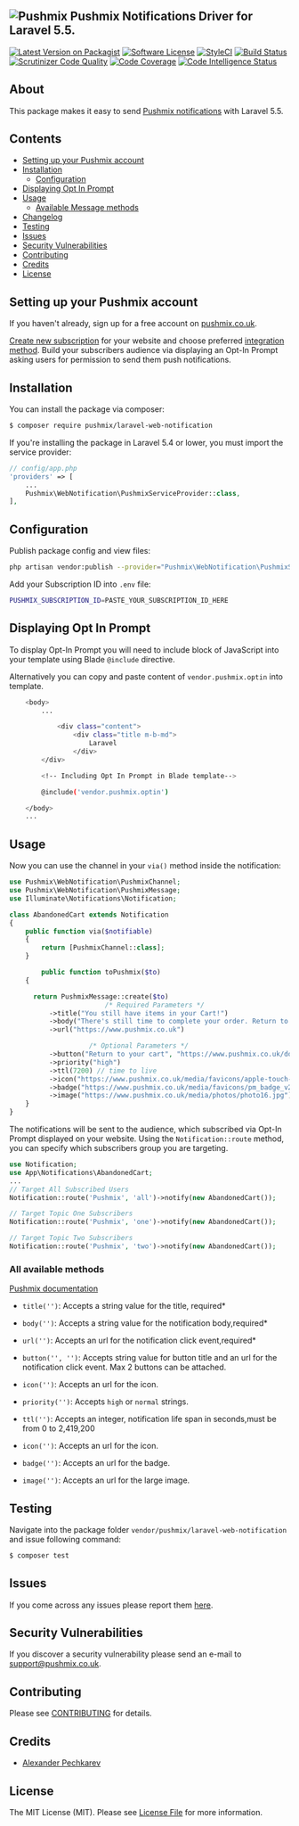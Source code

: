 ## ![Pushmix](https://www.pushmix.co.uk/media/favicons/favicon-32x32.png) Pushmix Notifications Driver for Laravel 5.5.

[![Latest Version on Packagist](https://img.shields.io/packagist/v/pushmix/laravel-web-notification.svg)](https://packagist.org/packages/pushmix/laravel-web-notification)
[![Software License](https://img.shields.io/badge/license-MIT-brightgreen.svg)](LICENSE.md)
[![StyleCI](https://github.styleci.io/repos/153896598/shield?branch=master)](https://github.styleci.io/repos/153896598)
[![Build Status](https://img.shields.io/travis/pushmix/laravel-web-notification/master.svg)](https://travis-ci.org/lpushmix/laravel-web-notification)
[![Scrutinizer Code Quality](https://scrutinizer-ci.com/g/pushmix/laravel-web-notification/badges/quality-score.png?b=master)](https://scrutinizer-ci.com/g/pushmix/laravel-web-notification/?branch=master)
[![Code Coverage](https://scrutinizer-ci.com/g/pushmix/laravel-web-notification/badges/coverage.png?b=master)](https://scrutinizer-ci.com/g/pushmix/laravel-web-notification/?branch=master)
[![Code Intelligence Status](https://scrutinizer-ci.com/g/pushmix/laravel-web-notification/badges/code-intelligence.svg?b=master)](https://scrutinizer-ci.com/code-intelligence)


## About

This package makes it easy to send [Pushmix notifications](https://www.pushmix.co.uk/docs/laravel-package) with Laravel 5.5.

## Contents

- [Setting up your Pushmix account](#setting-up-your-pushmix-account)
- [Installation](#installation)
	- [Configuration](#configuration)
- [Displaying Opt In Prompt](#displaying-opt-in-prompt)
- [Usage](#usage)
	- [Available Message methods](#all-available-methods)
- [Changelog](#changelog)
- [Testing](#testing)
- [Issues](#issues)
- [Security Vulnerabilities](#security-vulnerabilities)
- [Contributing](#contributing)
- [Credits](#credits)
- [License](#license)

## Setting up your Pushmix account

If you haven't already, sign up for a free account on [pushmix.co.uk](https://dash.pushmix.co.uk/register).

[Create new subscription](https://www.pushmix.co.uk/docs/create-subscription) for your website and choose preferred [integration method](https://www.pushmix.co.uk/docs/installation). Build your subscribers audience via displaying an Opt-In Prompt asking users for permission to send them push notifications.

## Installation

You can install the package via composer:

```bash
$ composer require pushmix/laravel-web-notification
```

If you're installing the package in Laravel 5.4 or lower, you must import the service provider:

```php
// config/app.php
'providers' => [
    ...
    Pushmix\WebNotification\PushmixServiceProvider::class,
],
```

## Configuration

Publish package config and view files:

```bash
php artisan vendor:publish --provider="Pushmix\WebNotification\PushmixServiceProvider"
```

Add your Subscription ID into `.env` file:

```bash
PUSHMIX_SUBSCRIPTION_ID=PASTE_YOUR_SUBSCRIPTION_ID_HERE
```



## Displaying Opt In Prompt

To display Opt-In Prompt you will need to include block of JavaScript into your template using Blade `@include` directive.

Alternatively you can copy and paste content of `vendor.pushmix.optin` into template.

```bash
    <body>
        ...

            <div class="content">
                <div class="title m-b-md">
                    Laravel
                </div>
        </div>

        <!-- Including Opt In Prompt in Blade template-->

        @include('vendor.pushmix.optin')

    </body>
    ...
```

## Usage

Now you can use the channel in your `via()` method inside the notification:

``` php
use Pushmix\WebNotification\PushmixChannel;
use Pushmix\WebNotification\PushmixMessage;
use Illuminate\Notifications\Notification;

class AbandonedCart extends Notification
{
    public function via($notifiable)
    {
        return [PushmixChannel::class];
    }

		public function toPushmix($to)
    {

      return PushmixMessage::create($to)
						/* Required Parameters */
          ->title("You still have items in your Cart!")
          ->body("There's still time to complete your order. Return to your cart?")
          ->url("https://www.pushmix.co.uk")

					/* Optional Parameters */
          ->button("Return to your cart", "https://www.pushmix.co.uk/docs") // button one
          ->priority("high")
          ->ttl(7200) // time to live
          ->icon("https://www.pushmix.co.uk/media/favicons/apple-touch-icon.png")
          ->badge("https://www.pushmix.co.uk/media/favicons/pm_badge_v2.png")
          ->image("https://www.pushmix.co.uk/media/photos/photo16.jpg");
    }
}
```

The notifications will be sent to the audience, which subscribed via Opt-In Prompt displayed on your website.
Using the `Notification::route` method, you can specify which subscribers group you are targeting.

```php
use Notification;
use App\Notifications\AbandonedCart;
...
// Target All Subscribed Users
Notification::route('Pushmix', 'all')->notify(new AbandonedCart());

// Target Topic One Subscribers
Notification::route('Pushmix', 'one')->notify(new AbandonedCart());

// Target Topic Two Subscribers
Notification::route('Pushmix', 'two')->notify(new AbandonedCart());


```
### All available methods

[Pushmix documentation](https://www.pushmix.co.uk/docs/api)

- `title('')`: Accepts a string value for the title, required*
- `body('')`: Accepts a string value for the notification body,required*
- `url('')`: Accepts an url for the notification click event,required*

- `button('', '')`: Accepts string value for button title and an url for the notification click event. Max 2 buttons can be attached.
- `icon('')`: Accepts an url for the icon.
- `priority('')`: Accepts `high` or `normal` strings.
- `ttl('')`: Accepts an integer, notification life span in seconds,must be from 0 to 2,419,200
- `icon('')`: Accepts an url for the icon.
- `badge('')`: Accepts an url for the badge.
- `image('')`: Accepts an url for the large image.


## Testing

Navigate into the package folder `vendor/pushmix/laravel-web-notification` and issue following command:

```bash
$ composer test
```


## Issues

If you come across any issues please report them [here](https://github.com/pushmix/laravel-web-notification/issues).

## Security Vulnerabilities
If you discover a security vulnerability please send an e-mail to support@pushmix.co.uk.

## Contributing

Please see [CONTRIBUTING](CONTRIBUTING.md) for details.

## Credits

- [Alexander Pechkarev](https://github.com/alexpechkarev)

## License

The MIT License (MIT). Please see [License File](LICENSE.md) for more information.
